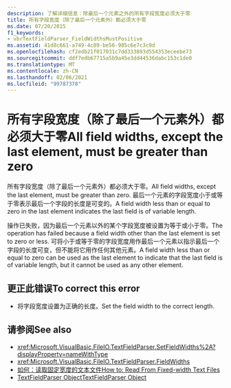 ```yaml
---
description: 了解详细信息：除最后一个元素之外的所有字段宽度必须大于零
title: 所有字段宽度（除了最后一个元素外）都必须大于零
ms.date: 07/20/2015
f1_keywords:
- vbrTextFieldParser_FieldWidthsMustPositive
ms.assetid: 41d8c661-a749-4c89-be56-905c6e7c3c9d
ms.openlocfilehash: cf2edb21f017031c7dd333893d554353eceebe73
ms.sourcegitcommit: ddf7edb67715a5b9a45e3dd44536dabc153c1de0
ms.translationtype: MT
ms.contentlocale: zh-CN
ms.lasthandoff: 02/06/2021
ms.locfileid: "99787378"
---
```

# <a name="all-field-widths-except-the-last-element-must-be-greater-than-zero"></a><span data-ttu-id="4c73f-103">所有字段宽度（除了最后一个元素外）都必须大于零</span><span class="sxs-lookup"><span data-stu-id="4c73f-103">All field widths, except the last element, must be greater than zero</span></span>

<span data-ttu-id="4c73f-104">所有字段宽度（除了最后一个元素外）都必须大于零。</span><span class="sxs-lookup"><span data-stu-id="4c73f-104">All field widths, except the last element, must be greater than zero.</span></span> <span data-ttu-id="4c73f-105">最后一个元素的字段宽度小于或等于零表示最后一个字段的长度是可变的。</span><span class="sxs-lookup"><span data-stu-id="4c73f-105">A field width less than or equal to zero in the last element indicates the last field is of variable length.</span></span>  
  
 <span data-ttu-id="4c73f-106">操作已失败，因为最后一个元素以外的某个字段宽度被设置为等于或小于零。</span><span class="sxs-lookup"><span data-stu-id="4c73f-106">The operation has failed because a field width other than the last element is set to zero or less.</span></span> <span data-ttu-id="4c73f-107">可将小于或等于零的字段宽度用作最后一个元素以指示最后一个字段的长度可变，但不能将它用作任何其他元素。</span><span class="sxs-lookup"><span data-stu-id="4c73f-107">A field width less than or equal to zero can be used as the last element to indicate that the last field is of variable length, but it cannot be used as any other element.</span></span>  
  
## <a name="to-correct-this-error"></a><span data-ttu-id="4c73f-108">更正此错误</span><span class="sxs-lookup"><span data-stu-id="4c73f-108">To correct this error</span></span>  
  
- <span data-ttu-id="4c73f-109">将字段宽度设置为正确的长度。</span><span class="sxs-lookup"><span data-stu-id="4c73f-109">Set the field width to the correct length.</span></span>  
  
## <a name="see-also"></a><span data-ttu-id="4c73f-110">请参阅</span><span class="sxs-lookup"><span data-stu-id="4c73f-110">See also</span></span>

- <xref:Microsoft.VisualBasic.FileIO.TextFieldParser.SetFieldWidths%2A?displayProperty=nameWithType>
- <xref:Microsoft.VisualBasic.FileIO.TextFieldParser.FieldWidths>
- [<span data-ttu-id="4c73f-111">如何：读取固定宽度的文本文件</span><span class="sxs-lookup"><span data-stu-id="4c73f-111">How to: Read From Fixed-width Text Files</span></span>](../developing-apps/programming/drives-directories-files/how-to-read-from-fixed-width-text-files.md)
- [<span data-ttu-id="4c73f-112">TextFieldParser Object</span><span class="sxs-lookup"><span data-stu-id="4c73f-112">TextFieldParser Object</span></span>](../language-reference/objects/textfieldparser-object.md)
